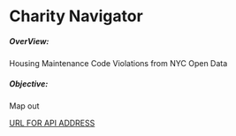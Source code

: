 #   Charity Navigator

##### OverView: 
Housing Maintenance Code Violations from NYC Open Data

##### Objective:
Map out 

[URL FOR API ADDRESS](https://data.cityofnewyork.us/Housing-Development/Housing-Maintenance-Code-Violations/wvxf-dwi5)